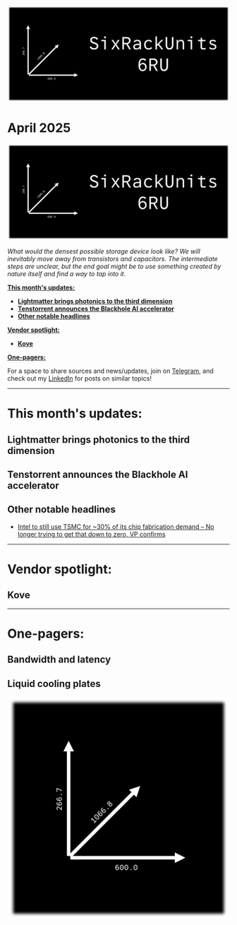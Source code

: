 [![](https://raw.githubusercontent.com/FistOfHit/SixRackUnits/refs/heads/main/assets/header.png)](https://sixrackunits.substack.com)

# April 2025

![What would the densest possible storage device look like? We will inevitably move away from transistors and capacitors. The intermediate steps are unclear, but the end goal might be to use something created by nature itself and find a way to tap into it.*](https://raw.githubusercontent.com/FistOfHit/SixRackUnits/refs/heads/main/newsletters/2025/march_2025/images/1.png)

*What would the densest possible storage device look like? We will inevitably move away from transistors and capacitors. The intermediate steps are unclear, but the end goal might be to use something created by nature itself and find a way to tap into it.*

[**This month's updates:**](#this-months-updates)
  - [**Lightmatter brings photonics to the third dimension**](#lightmatter-brings-photonics-to-the-third-dimension)
  - [**Tenstorrent announces the Blackhole AI accelerator**](#tenstorrent-announces-the-blackhole-ai-accelerator)
  - [**Other notable headlines**](#other-notable-headlines)

[**Vendor spotlight:**](#vendor-spotlight)
  - [**Kove**](#kove)

[**One-pagers:**](#one-pagers)

For a space to share sources and news/updates, join on <a href="https://t.me/aihpc_infra_fans">Telegram</a>, and check out my <a href="https://www.linkedin.com/in/hitesh-kumar58">LinkedIn</a> for posts on similar topics!

---

# This month's updates:

## Lightmatter brings photonics to the third dimension

## Tenstorrent announces the Blackhole AI accelerator

## Other notable headlines

* [Intel to still use TSMC for ~30% of its chip fabrication demand – No longer trying to get that down to zero, VP confirms](https://www.pcgamer.com/hardware/processors/intel-is-still-using-tsmc-for-30-percent-of-its-wafer-demands-we-were-talking-about-trying-to-get-that-to-zero-as-quickly-as-possible-thats-no-longer-the-strategy/)

---

# Vendor spotlight:

## Kove

---

# One-pagers:

## Bandwidth and latency

## Liquid cooling plates

[![](https://raw.githubusercontent.com/FistOfHit/SixRackUnits/refs/heads/main/assets/logo.png)](https://sixrackunits.substack.com)